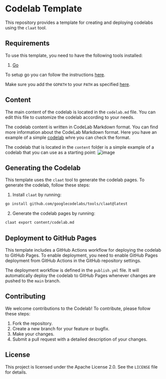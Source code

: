 # Codelab Template

This repository provides a template for creating and deploying codelabs using the `claat` tool.

## Requirements

To use this template, you need to have the following tools installed:
1. [Go](https://golang.org/dl/)

To setup go you can follow the instructions [here](https://golang.org/doc/install).

Make sure you add the `GOPATH` to your `PATH` as specified [here](https://go.dev/wiki/SettingGOPATH).

## Content

The main content of the codelab is located in the `codelab.md` file. You can edit this file to customize the codelab according to your needs.

The codelab content is written in CodeLab Markdown format. You can find more information about the CodeLab Markdown format. Here you have an example of a simple [codelab](https://github.com/googlecodelabs/tools/blob/main/sample/codelab.md) whre you can check the format.

The codelab that is located in the `content` folder is a simple example of a codelab that you can use as a starting point:
![image](img/example.png)

## Generating the Codelab

This template uses the `claat` tool to generate the codelab pages. To generate the codelab, follow these steps:

1. Install `claat` by running:
```bash
go install github.com/googlecodelabs/tools/claat@latest
```

2. Generate the codelab pages by running:
```bash
claat export content/codelab.md
```

## Deployment to GitHub Pages

This template includes a GitHub Actions workflow for deploying the codelab to GitHub Pages. To enable deployment, you need to enable GitHub Pages deployment from GitHub Actions in the GitHub repository settings.

The deployment workflow is defined in the `publish.yml` file. It will automatically deploy the codelab to GitHub Pages whenever changes are pushed to the `main` branch.

## Contributing

We welcome contributions to the Codelab! To contribute, please follow these steps:

1. Fork the repository.
2. Create a new branch for your feature or bugfix.
3. Make your changes.
4. Submit a pull request with a detailed description of your changes.

## License

This project is licensed under the Apache License 2.0. See the `LICENSE` file for details.